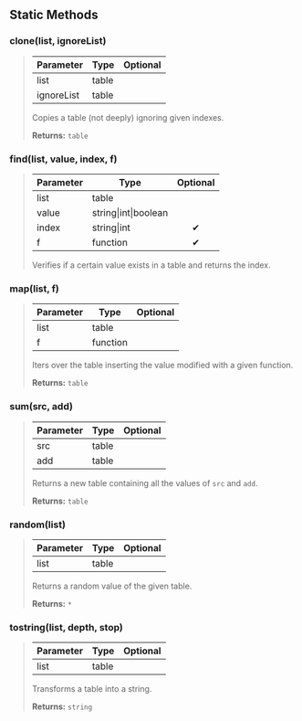 ## Static Methods
### clone(list, ignoreList)
>| Parameter | Type | Optional |
>|-|-|:-:|
>| list | table |  |
>| ignoreList | table |  |
>
>Copies a table (not deeply) ignoring given indexes.
>
>**Returns:** `table`

### find(list, value, index, f)
>| Parameter | Type | Optional |
>|-|-|:-:|
>| list | table |  |
>| value | string\|int\|boolean |  |
>| index | string\|int | ✔ |
>| f | function | ✔ |
>
>Verifies if a certain value exists in a table and returns the index.

### map(list, f)
>| Parameter | Type | Optional |
>|-|-|:-:|
>| list | table |  |
>| f | function |  |
>
>Iters over the table inserting the value modified with a given function.
>
>**Returns:** `table`

### sum(src, add)
>| Parameter | Type | Optional |
>|-|-|:-:|
>| src | table |  |
>| add | table |  |
>
>Returns a new table containing all the values of `src` and `add`.
>
>**Returns:** `table`

### random(list)
>| Parameter | Type | Optional |
>|-|-|:-:|
>| list | table |  |
>
>Returns a random value of the given table.
>
>**Returns:** `*`

### tostring(list, depth, stop)
>| Parameter | Type | Optional |
>|-|-|:-:|
>| list | table |  |
>
>Transforms a table into a string.
>
>**Returns:** `string`
